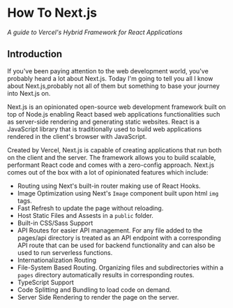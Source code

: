 # How To Next.js

_A guide to Vercel's Hybrid Framework for React Applications_

## Introduction

If you've been paying attention to the web development world, you've probably heard a lot about Next.js. Today I'm going to tell you all I know about Next.js,probably not all of them but something to base your journey into Next.js on.

Next.js is an opinionated open-source web development framework built on top of Node.js enabling React based web applications functionalities such as server-side rendering and generating static websites. React is a JavaScript library that is traditionally used to build web applications rendered in the client's browser with JavaScript.

Created by Vercel, Next.js is capable of creating applications that run both on the client and the server. The framework allows you to build scalable, performant React code and comes with a zero-config approach. Next.js comes out of the box with a lot of opinionated features which include:

- Routing using Next's built-in router making use of React Hooks.
- Image Optimization using Next's `Image` component built upon html `img` tags.
- Fast Refresh to update the page without reloading.
- Host Static Files and Assests in a `public` folder.
- Built-in CSS/Sass Support
- API Routes for easier API management. For any file added to the pages/api directory is treated as an API endpoint with a corresponding API route that can be used for backend functionality and can also be used to run serverless functions.
- Internationalization Routing
- File-System Based Routing. Organizing files and subdirectories within a `pages` directory automatically results in corresponding routes.
- TypeScript Support
- Code Splitting and Bundling to load code on demand.
- Server Side Rendering to render the page on the server.
